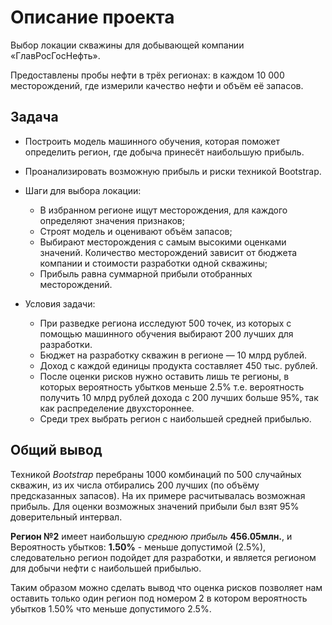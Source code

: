 # Описание проекта

Выбор локации скважины для добывающей компании «ГлавРосГосНефть».

Предоставлены пробы нефти в трёх регионах: в каждом 10 000 месторождений, где измерили качество нефти и объём её запасов. 

## Задача

- Построить модель машинного обучения, которая поможет определить регион, где добыча принесёт наибольшую прибыль.
- Проанализировать возможную прибыль и риски техникой Bootstrap.

- Шаги для выбора локации:
    - В избранном регионе ищут месторождения, для каждого определяют значения признаков;
    - Строят модель и оценивают объём запасов;
    - Выбирают месторождения с самым высокими оценками значений. Количество месторождений зависит от бюджета компании и стоимости разработки одной скважины;
    - Прибыль равна суммарной прибыли отобранных месторождений.
 
- Условия задачи:

    - При разведке региона исследуют 500 точек, из которых с помощью машинного обучения выбирают 200 лучших для разработки.
    - Бюджет на разработку скважин в регионе — 10 млрд рублей.
    - Доход с каждой единицы продукта составляет 450 тыс. рублей.
    - После оценки рисков нужно оставить лишь те регионы, в которых вероятность убытков меньше 2.5% т.е. вероятность получить 10 млрд рублей дохода с 200 лучших больше 95%, так как распределение двухстороннее.
    - Среди трех выбрать регион с наибольшей средней прибылью.

## Общий вывод

Техникой _Bootstrap_  перебраны 1000 комбинаций по 500 случайных скважин, из их числа отбирались 200 лучших (по объёму предсказанных запасов). На их примере расчитывалась возможная прибыль. Для оценки возможных значений прибыли был взят 95% доверительный интервал.

**Регион №2** имеет наибольшую _среднюю прибыль_ **456.05млн.**, и Вероятность убытков: **1.50%** - меньше допустимой (2.5%), следовательно регион подойдет для разработки, и является регионом для добычи нефти с наибольшей прибылью.

Таким образом можно сделать вывод что оценка рисков позволяет нам оставить только один регион под номером 2 в котором вероятность убытков 1.50% что меньше допустимого 2.5%.

